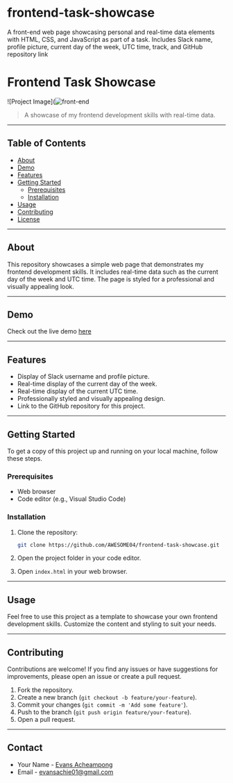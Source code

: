# frontend-task-showcase
A front-end web page showcasing personal and real-time data elements with HTML, CSS, and JavaScript as part of a task. Includes Slack name, profile picture, current day of the week, UTC time, track, and GitHub repository link

# Frontend Task Showcase

![Project Image](![front-end](https://github.com/AWESOME04/frontend-task-showcase/assets/102630199/32123064-61ab-41e0-882c-9f74b0bb0295) <!-- Replace with an image of your project, if available -->

> A showcase of my frontend development skills with real-time data.

---

## Table of Contents

- [About](#about)
- [Demo](#demo)
- [Features](#features)
- [Getting Started](#getting-started)
  - [Prerequisites](#prerequisites)
  - [Installation](#installation)
- [Usage](#usage)
- [Contributing](#contributing)
- [License](#license)

---

## About

This repository showcases a simple web page that demonstrates my frontend development skills. It includes real-time data such as the current day of the week and UTC time. The page is styled for a professional and visually appealing look.

---

## Demo

Check out the live demo [here](#) <!-- Add the URL to your live demo once it's hosted -->

---

## Features

- Display of Slack username and profile picture.
- Real-time display of the current day of the week.
- Real-time display of the current UTC time.
- Professionally styled and visually appealing design.
- Link to the GitHub repository for this project.

---

## Getting Started

To get a copy of this project up and running on your local machine, follow these steps.

### Prerequisites

- Web browser
- Code editor (e.g., Visual Studio Code)

### Installation

1. Clone the repository:

   ```bash
   git clone https://github.com/AWESOME04/frontend-task-showcase.git
   ```

2. Open the project folder in your code editor.

3. Open `index.html` in your web browser.

---

## Usage

Feel free to use this project as a template to showcase your own frontend development skills. Customize the content and styling to suit your needs.

---

## Contributing

Contributions are welcome! If you find any issues or have suggestions for improvements, please open an issue or create a pull request.

1. Fork the repository.
2. Create a new branch (`git checkout -b feature/your-feature`).
3. Commit your changes (`git commit -m 'Add some feature'`).
4. Push to the branch (`git push origin feature/your-feature`).
5. Open a pull request.

---

## Contact

- Your Name - [Evans Acheampong](https://www.linkedin.com/in/evans-acheampong-982315232/)
- Email - evansachie01@gmail.com 
